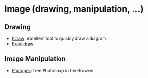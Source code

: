 # Image (drawing, manipulation, ...)

## Drawing

- [tldraw](https://www.tldraw.com/): excellent tool to quickly draw a diagram
- [Excalidraw](https://excalidraw.com/)

## Image Manipulation

- [Photopea](https://www.photopea.com/): free Photoshop in the Browser
